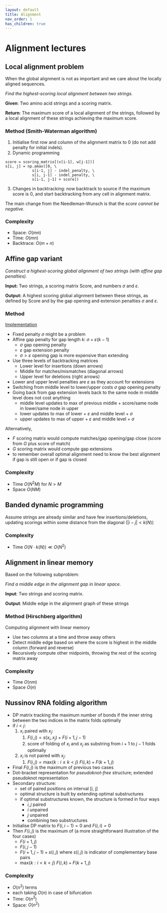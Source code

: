 ```yaml
---
layout: default
title: Alignment
nav_order: 1
has_children: true
---
```


# Alignment lectures






## Local alignment problem
When the global alignment is not as important and we care about the locally aligned sequences. 

*Find the highest-scoring local alignment between two strings.*

**Given**: Two amino acid strings and a scoring matrix.

**Return**: The maximum score of a local alignment of the strings, followed by a local alignment of these strings achieving the maximum score.

### Method (Smith-Waterman algorithm)

1. Initialise first row and column of the alignment matrix to 0 (do not add penalty for initial indels).
2. Dynamic programming 
```
score = scoring_matrix[(v[i-1], w[j-1])]
s[i, j] = np.amax([0, \
            s[i-1, j] - indel_penalty, \
            s[i, j-1] - indel_penalty, \
            s[i-1, j-1] + score])
```
3. Changes in backtracking: now backtrack to source if the maximum score is 0, and start backtracking from any cell in alignment matrix.

The main change from the Needleman-Wunsch is that the *score cannot be negative*.

### Complexity
* Space: $O(mn)$
* Time: $O(mn)$
* Backtrace: $O(m+n)$


## Affine gap variant

*Construct a highest-scoring global alignment of two strings (with affine gap penalties).*

**Input:** Two strings, a scoring matrix Score, and numbers $\sigma$ and $\varepsilon$.

**Output:** A highest scoring global alignment between these strings, as defined by Score and by the gap opening and extension penalties $\sigma$ and $\varepsilon$.

### Method
[Implementation](https://github.com/kamilest/cst-ii-bioinformatics/blob/master/problems/BA5J/BA5J.md)

* Fixed penalty $\sigma$ might be a problem
* Affine gap penalty for gap length $k$: $\sigma + \varepsilon(k-1)$
  * $\sigma$ gap opening penalty
  * $\varepsilon$ gap extension penalty
  * $\sigma > \varepsilon$ opening gap is more expensive than extending
* Use three levels of backtracking matrices
  * Lower level for insertions (down arrows)
  * Middle for matches/mismatches (diagonal arrows)
  * Upper level for deletions (right arrows)
* Lower and upper level penalties are $\varepsilon$ as they account for extensions
* Switching from middle level to lower/upper costs $\sigma$ gap opening penalty
* Going back from gap extension levels back to the same node in middle level does not cost anything
  * middle level updates to max of previous middle + score/same node in lower/same node in upper
  * lower updates to max of lower + $\varepsilon$ and middle level + $\sigma$
  * upper updates to max of upper + $\varepsilon$ and middle level + $\sigma$

Alternatively,

* $F$ scoring matrix would compute matches/gap opening/gap close (score from $G$ plus score of match)
* $G$ scoring matrix would compute gap extensions
* to remember overall optimal alignment need to know the best alignment if gap is still open or if gap is closed

### Complexity

* Time $O(N^2M)$ for $N > M$
* Space $O(NM)$

## Banded dynamic programming
Assume strings are already similar and have few insertions/deletions, updating scorings within some distance from the diagonal ($|i-j| < k(N)$)

### Complexity

* Time $O(N \cdot k(N)) \ll O(N^2)$

## Alignment in linear memory

Based on the following subproblem:

*Find a middle edge in the alignment gap in linear space.*

**Input**: Two strings and scoring matrix.

**Output**: Middle edge in the alignment graph of these strings

### Method (Hirschberg algorithm)
Computing alignment with linear memory

* Use two columns at a time and throw away others
* Detect middle edge based on where the score is highest in the middle column (forward and reverse)
* Recursively compute other midpoints, throwing the rest of the scoring matrix away

### Complexity
* Time $O(nm)$
* Space $O(n)$

## Nussinov RNA folding algorithm

* DP matrix tracking the maximum number of bonds if the inner string between the two indices in the matrix folds optimally 
* if $i < j$:
  1. $x_i$ paired with $x_j$:
     1. $F(i, j) = s(x_i, x_j) + F(i+1, j-1)$
     2. score of folding of $x_i$ and $x_j$ as substring from $i+1$ to $j-1$ folds optimally
  2. $x_i$ is not paired with $x_j$:
     1. $F(i, j) = \mathrm{max}\{k: i \leq k < j\}\ F(i, k) + F(k+1, j)$
* Final $F(i, j)$ is the maximum of previous two cases
* Dot-bracket representation for *pseudoknot-free* structure; extended pseudoknot representation
* Secondary structure:
  * set of paired positions on interval [i, j]
  * optimal structure is built by extending optimal substructures
  * if optimal substructures known, the structure is formed in four ways
    * $i, j$ paired
    * $i$ unpaired
    * $j$ unpaired
    * combining two substructures
* Initialise DP matrix to $F(i, {i-1}) = 0$ and $F(i, i) = 0$
* Then $F(i, j)$ is the maximum of (a more straightforward illustration of the four cases)
  * $F(i+1, j)$
  * $F(i, j-1)$
  * $F(i+1, j-1) + s(i, j)$ where $s(i, j)$ is indicator of complementary base pairs
  * $\mathrm{max} \{k: i < k < j\}\ F(i, k) + F(k+1, j)$

### Complexity

* $O(n^2)$ terms
* each taking $O(n)$ in case of bifurcation
* Time: $O(n^3)$
* Space: $O(n^2)$